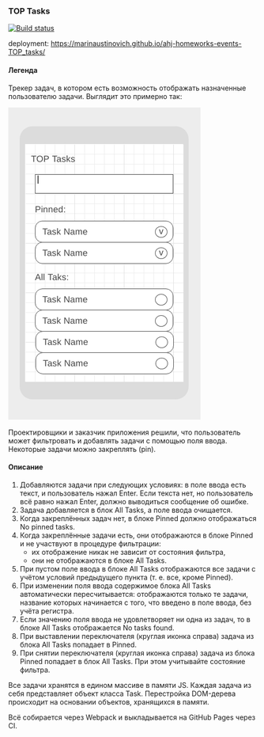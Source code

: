 ### TOP Tasks

[![Build status](https://ci.appveyor.com/api/projects/status/mjr6wascg6wb5kiq/branch/main?svg=true)](https://ci.appveyor.com/project/marinaustinovich/ahj-homeworks-events-top-tasks/branch/main)

deployment: https://marinaustinovich.github.io/ahj-homeworks-events-TOP_tasks/
#### Легенда

Трекер задач, в котором есть возможность отображать назначенные пользователю задачи. Выглядит это примерно так:

![](./src/img/tasks.png)

Проектировщики и заказчик приложения решили, что пользователь может фильтровать и добавлять задачи с помощью поля ввода. Некоторые задачи можно закреплять (pin).

#### Описание

1. Добавляются задачи при следующих условиях: в поле ввода есть текст, и пользователь нажал Enter. Если текста нет, но пользователь всё равно нажал Enter, должно выводиться сообщение об ошибке.
2. Задача добавляется в блок All Tasks, а поле ввода очищается.
3. Когда закреплённых задач нет, в блоке Pinned должно отображаться No pinned tasks.
4. Когда закреплённые задачи есть, они отображаются в блоке Pinned и не участвуют в процедуре фильтрации:
    * их отображение никак не зависит от состояния фильтра,
    * они не отображаются в блоке All Tasks.
5. При пустом поле ввода в блоке All Tasks отображаются все задачи с учётом условий предыдущего пункта (т. е. все, кроме Pinned).
6. При изменении поля ввода содержимое блока All Tasks автоматически пересчитывается: отображаются только те задачи, название которых начинается с того, что введено в поле ввода, без учёта регистра.
7. Если значению поля ввода не удовлетворяет ни одна из задач, то в блоке All Tasks отображается No tasks found.
8. При выставлении переключателя (круглая иконка справа) задача из блока All Tasks попадает в Pinned.
9.  При снятии переключателя (круглая иконка справа) задача из блока Pinned попадает в блок All Tasks. При этом учитывайте состояние фильтра.

Все задачи хранятся в едином массиве в памяти JS. Каждая задача из себя представляет объект класса Task. Перестройка DOM-дерева происходит на основании объектов, хранящихся в памяти.

Всё собирается через Webpack и выкладывается на GitHub Pages через CI.
